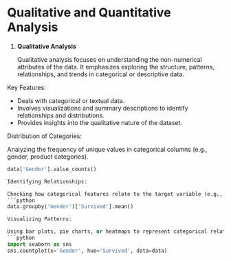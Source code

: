 # Qualitative and Quantitative Analysis

1. **Qualitative Analysis**

   Qualitative analysis focuses on understanding the non-numerical attributes of the data. It emphasizes exploring the structure, patterns, relationships, and trends in categorical or descriptive data.

Key Features:
- Deals with categorical or textual data.
- Involves visualizations and summary descriptions to identify relationships and distributions.
- Provides insights into the qualitative nature of the dataset.

Distribution of Categories:

Analyzing the frequency of unique values in categorical columns (e.g., gender, product categories).
```python
data['Gender'].value_counts()

Identifying Relationships:

Checking how categorical features relate to the target variable (e.g., survival rate by gender in the Titanic dataset).
```python
data.groupby('Gender')['Survived'].mean()

Visualizing Patterns:

Using bar plots, pie charts, or heatmaps to represent categorical relationships.
```python
import seaborn as sns
sns.countplot(x='Gender', hue='Survived', data=data)
